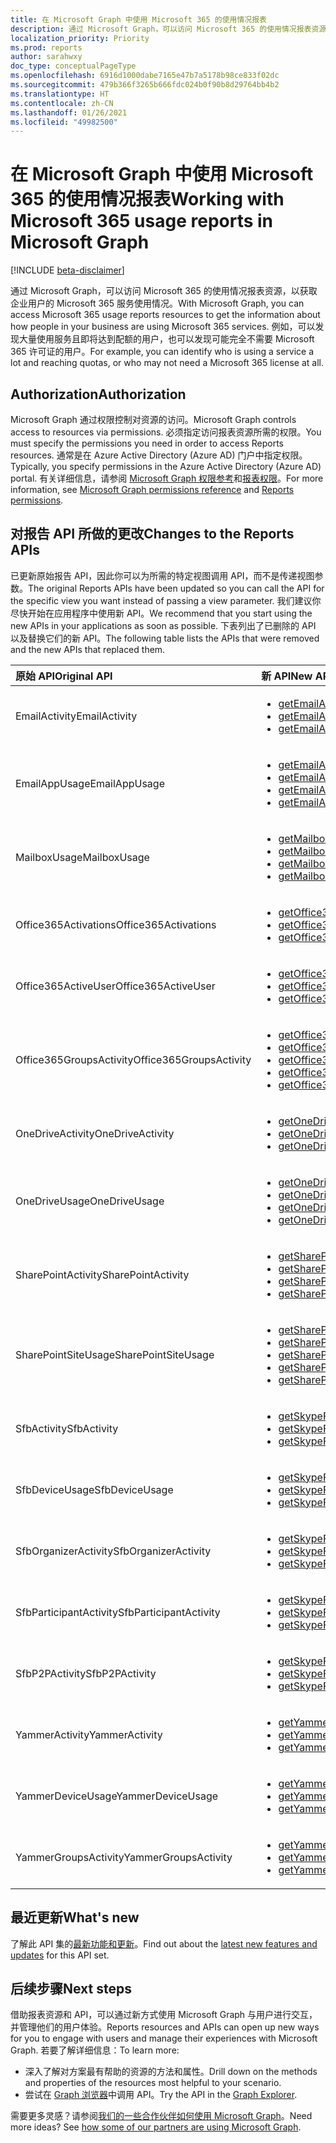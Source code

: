 ```yaml
---
title: 在 Microsoft Graph 中使用 Microsoft 365 的使用情况报表
description: 通过 Microsoft Graph，可以访问 Microsoft 365 的使用情况报表资源，以获取企业用户的 Microsoft 365 服务使用情况。 例如，可以发现大量使用服务且即将达到配额的用户，也可以发现可能完全不需要 Microsoft 365 许可证的用户。
localization_priority: Priority
ms.prod: reports
author: sarahwxy
doc_type: conceptualPageType
ms.openlocfilehash: 6916d1000dabe7165e47b7a5178b98ce833f02dc
ms.sourcegitcommit: 479b366f3265b666fdc024b0f90b8d29764bb4b2
ms.translationtype: HT
ms.contentlocale: zh-CN
ms.lasthandoff: 01/26/2021
ms.locfileid: "49982500"
---
```

# <a name="working-with-microsoft-365-usage-reports-in-microsoft-graph"></a><span data-ttu-id="033df-104">在 Microsoft Graph 中使用 Microsoft 365 的使用情况报表</span><span class="sxs-lookup"><span data-stu-id="033df-104">Working with Microsoft 365 usage reports in Microsoft Graph</span></span>

[!INCLUDE [beta-disclaimer](../../includes/beta-disclaimer.md)]

<span data-ttu-id="033df-105">通过 Microsoft Graph，可以访问 Microsoft 365 的使用情况报表资源，以获取企业用户的 Microsoft 365 服务使用情况。</span><span class="sxs-lookup"><span data-stu-id="033df-105">With Microsoft Graph, you can access Microsoft 365 usage reports resources to get the information about how people in your business are using Microsoft 365 services.</span></span> <span data-ttu-id="033df-106">例如，可以发现大量使用服务且即将达到配额的用户，也可以发现可能完全不需要 Microsoft 365 许可证的用户。</span><span class="sxs-lookup"><span data-stu-id="033df-106">For example, you can identify who is using a service a lot and reaching quotas, or who may not need a Microsoft 365 license at all.</span></span>

## <a name="authorization"></a><span data-ttu-id="033df-107">Authorization</span><span class="sxs-lookup"><span data-stu-id="033df-107">Authorization</span></span>

<span data-ttu-id="033df-108">Microsoft Graph 通过权限控制对资源的访问。</span><span class="sxs-lookup"><span data-stu-id="033df-108">Microsoft Graph controls access to resources via permissions.</span></span> <span data-ttu-id="033df-109">必须指定访问报表资源所需的权限。</span><span class="sxs-lookup"><span data-stu-id="033df-109">You must specify the permissions you need in order to access Reports resources.</span></span> <span data-ttu-id="033df-110">通常是在 Azure Active Directory (Azure AD) 门户中指定权限。</span><span class="sxs-lookup"><span data-stu-id="033df-110">Typically, you specify permissions in the Azure Active Directory (Azure AD) portal.</span></span> <span data-ttu-id="033df-111">有关详细信息，请参阅 [Microsoft Graph 权限参考](/graph/permissions-reference)和[报表权限](/graph/permissions-reference#reports-permissions)。</span><span class="sxs-lookup"><span data-stu-id="033df-111">For more information, see [Microsoft Graph permissions reference](/graph/permissions-reference) and [Reports permissions](/graph/permissions-reference#reports-permissions).</span></span>

## <a name="changes-to-the-reports-apis"></a><span data-ttu-id="033df-112">对报告 API 所做的更改</span><span class="sxs-lookup"><span data-stu-id="033df-112">Changes to the Reports APIs</span></span>

<span data-ttu-id="033df-113">已更新原始报告 API，因此你可以为所需的特定视图调用 API，而不是传递视图参数。</span><span class="sxs-lookup"><span data-stu-id="033df-113">The original Reports APIs have been updated so you can call the API for the specific view you want instead of passing a view parameter.</span></span> <span data-ttu-id="033df-114">我们建议你尽快开始在应用程序中使用新 API。</span><span class="sxs-lookup"><span data-stu-id="033df-114">We recommend that you start using the new APIs in your applications as soon as possible.</span></span> <span data-ttu-id="033df-115">下表列出了已删除的 API 以及替换它们的新 API。</span><span class="sxs-lookup"><span data-stu-id="033df-115">The following table lists the APIs that were removed and the new APIs that replaced them.</span></span>

| <span data-ttu-id="033df-116">原始 API</span><span class="sxs-lookup"><span data-stu-id="033df-116">Original API</span></span>            | <span data-ttu-id="033df-117">新 API</span><span class="sxs-lookup"><span data-stu-id="033df-117">New API</span></span>                                  |
| :---------------------- | :--------------------------------------- |
| <span data-ttu-id="033df-118">EmailActivity</span><span class="sxs-lookup"><span data-stu-id="033df-118">EmailActivity</span></span>           | <ul><li>[<span data-ttu-id="033df-119">getEmailActivityUserDetail</span><span class="sxs-lookup"><span data-stu-id="033df-119">getEmailActivityUserDetail</span></span>](../api/reportroot-getemailactivityuserdetail.md)</li><li>[<span data-ttu-id="033df-120">getEmailActivityCounts</span><span class="sxs-lookup"><span data-stu-id="033df-120">getEmailActivityCounts</span></span>](../api/reportroot-getemailactivitycounts.md)</li><li>[<span data-ttu-id="033df-121">getEmailActivityUserCounts</span><span class="sxs-lookup"><span data-stu-id="033df-121">getEmailActivityUserCounts</span></span>](../api/reportroot-getemailactivityusercounts.md)</li></ul> |
| <span data-ttu-id="033df-122">EmailAppUsage</span><span class="sxs-lookup"><span data-stu-id="033df-122">EmailAppUsage</span></span>           | <ul><li>[<span data-ttu-id="033df-123">getEmailAppUsageUserDetail</span><span class="sxs-lookup"><span data-stu-id="033df-123">getEmailAppUsageUserDetail</span></span>](../api/reportroot-getemailappusageuserdetail.md)</li><li>[<span data-ttu-id="033df-124">getEmailAppUsageAppsUserCounts</span><span class="sxs-lookup"><span data-stu-id="033df-124">getEmailAppUsageAppsUserCounts</span></span>](../api/reportroot-getemailappusageappsusercounts.md)</li><li>[<span data-ttu-id="033df-125">getEmailAppUsageUserCounts</span><span class="sxs-lookup"><span data-stu-id="033df-125">getEmailAppUsageUserCounts</span></span>](../api/reportroot-getemailappusageusercounts.md)</li><li>[<span data-ttu-id="033df-126">getEmailAppUsageVersionsUserCounts</span><span class="sxs-lookup"><span data-stu-id="033df-126">getEmailAppUsageVersionsUserCounts</span></span>](../api/reportroot-getemailappusageversionsusercounts.md)</li></ul> |
| <span data-ttu-id="033df-127">MailboxUsage</span><span class="sxs-lookup"><span data-stu-id="033df-127">MailboxUsage</span></span>            | <ul><li>[<span data-ttu-id="033df-128">getMailboxUsageDetail</span><span class="sxs-lookup"><span data-stu-id="033df-128">getMailboxUsageDetail</span></span>](../api/reportroot-getmailboxusagedetail.md)</li><li>[<span data-ttu-id="033df-129">getMailboxUsageMailboxCounts</span><span class="sxs-lookup"><span data-stu-id="033df-129">getMailboxUsageMailboxCounts</span></span>](../api/reportroot-getmailboxusagemailboxcounts.md)</li><li>[<span data-ttu-id="033df-130">getMailboxUsageQuotaStatusMailboxCounts</span><span class="sxs-lookup"><span data-stu-id="033df-130">getMailboxUsageQuotaStatusMailboxCounts</span></span>](../api/reportroot-getmailboxusagequotastatusmailboxcounts.md)</li><li>[<span data-ttu-id="033df-131">getMailboxUsageStorage</span><span class="sxs-lookup"><span data-stu-id="033df-131">getMailboxUsageStorage</span></span>](../api/reportroot-getmailboxusagestorage.md)</li></ul> |
| <span data-ttu-id="033df-132">Office365Activations</span><span class="sxs-lookup"><span data-stu-id="033df-132">Office365Activations</span></span>    | <ul><li>[<span data-ttu-id="033df-133">getOffice365ActivationsUserDetail</span><span class="sxs-lookup"><span data-stu-id="033df-133">getOffice365ActivationsUserDetail</span></span>](../api/reportroot-getoffice365activationsuserdetail.md)</li><li>[<span data-ttu-id="033df-134">getOffice365ActivationCounts</span><span class="sxs-lookup"><span data-stu-id="033df-134">getOffice365ActivationCounts</span></span>](../api/reportroot-getoffice365activationcounts.md)</li><li>[<span data-ttu-id="033df-135">getOffice365ActivationsUserCounts</span><span class="sxs-lookup"><span data-stu-id="033df-135">getOffice365ActivationsUserCounts</span></span>](../api/reportroot-getoffice365activationsusercounts.md)</li></ul> |
| <span data-ttu-id="033df-136">Office365ActiveUser</span><span class="sxs-lookup"><span data-stu-id="033df-136">Office365ActiveUser</span></span>     | <ul><li>[<span data-ttu-id="033df-137">getOffice365ActiveUserDetail</span><span class="sxs-lookup"><span data-stu-id="033df-137">getOffice365ActiveUserDetail</span></span>](../api/reportroot-getoffice365activeuserdetail.md)</li><li>[<span data-ttu-id="033df-138">getOffice365ActiveUserCounts</span><span class="sxs-lookup"><span data-stu-id="033df-138">getOffice365ActiveUserCounts</span></span>](../api/reportroot-getoffice365activeusercounts.md)</li><li>[<span data-ttu-id="033df-139">getOffice365ServicesUserCounts</span><span class="sxs-lookup"><span data-stu-id="033df-139">getOffice365ServicesUserCounts</span></span>](../api/reportroot-getoffice365servicesusercounts.md)</li></ul> |
| <span data-ttu-id="033df-140">Office365GroupsActivity</span><span class="sxs-lookup"><span data-stu-id="033df-140">Office365GroupsActivity</span></span> | <ul><li>[<span data-ttu-id="033df-141">getOffice365GroupsActivityDetail</span><span class="sxs-lookup"><span data-stu-id="033df-141">getOffice365GroupsActivityDetail</span></span>](../api/reportroot-getoffice365groupsactivitydetail.md)</li><li>[<span data-ttu-id="033df-142">getOffice365GroupsActivityCounts</span><span class="sxs-lookup"><span data-stu-id="033df-142">getOffice365GroupsActivityCounts</span></span>](../api/reportroot-getoffice365groupsactivitycounts.md)</li><li>[<span data-ttu-id="033df-143">getOffice365GroupsActivityGroupCounts</span><span class="sxs-lookup"><span data-stu-id="033df-143">getOffice365GroupsActivityGroupCounts</span></span>](../api/reportroot-getoffice365groupsactivitygroupcounts.md)</li><li>[<span data-ttu-id="033df-144">getOffice365GroupsActivityStorage</span><span class="sxs-lookup"><span data-stu-id="033df-144">getOffice365GroupsActivityStorage</span></span>](../api/reportroot-getoffice365groupsactivitystorage.md)</li><li>[<span data-ttu-id="033df-145">getOffice365GroupsActivityFileCounts</span><span class="sxs-lookup"><span data-stu-id="033df-145">getOffice365GroupsActivityFileCounts</span></span>](../api/reportroot-getoffice365groupsactivityfilecounts.md)</li></ul> |
| <span data-ttu-id="033df-146">OneDriveActivity</span><span class="sxs-lookup"><span data-stu-id="033df-146">OneDriveActivity</span></span>        | <ul><li>[<span data-ttu-id="033df-147">getOneDriveActivityUserDetail</span><span class="sxs-lookup"><span data-stu-id="033df-147">getOneDriveActivityUserDetail</span></span>](../api/reportroot-getonedriveactivityuserdetail.md)</li><li>[<span data-ttu-id="033df-148">getOneDriveActivityUserCounts</span><span class="sxs-lookup"><span data-stu-id="033df-148">getOneDriveActivityUserCounts</span></span>](../api/reportroot-getonedriveactivityusercounts.md)</li><li>[<span data-ttu-id="033df-149">getOneDriveActivityFileCounts</span><span class="sxs-lookup"><span data-stu-id="033df-149">getOneDriveActivityFileCounts</span></span>](../api/reportroot-getonedriveactivityfilecounts.md)</li></ul> |
| <span data-ttu-id="033df-150">OneDriveUsage</span><span class="sxs-lookup"><span data-stu-id="033df-150">OneDriveUsage</span></span>           | <ul><li>[<span data-ttu-id="033df-151">getOneDriveUsageAccountDetail</span><span class="sxs-lookup"><span data-stu-id="033df-151">getOneDriveUsageAccountDetail</span></span>](../api/reportroot-getonedriveusageaccountdetail.md)</li><li>[<span data-ttu-id="033df-152">getOneDriveUsageAccountCounts</span><span class="sxs-lookup"><span data-stu-id="033df-152">getOneDriveUsageAccountCounts</span></span>](../api/reportroot-getonedriveusageaccountcounts.md)</li><li>[<span data-ttu-id="033df-153">getOneDriveUsageFileCounts</span><span class="sxs-lookup"><span data-stu-id="033df-153">getOneDriveUsageFileCounts</span></span>](../api/reportroot-getonedriveusagefilecounts.md)</li><li>[<span data-ttu-id="033df-154">getOneDriveUsageStorage</span><span class="sxs-lookup"><span data-stu-id="033df-154">getOneDriveUsageStorage</span></span>](../api/reportroot-getonedriveusagestorage.md)</li></ul> |
| <span data-ttu-id="033df-155">SharePointActivity</span><span class="sxs-lookup"><span data-stu-id="033df-155">SharePointActivity</span></span>      | <ul><li>[<span data-ttu-id="033df-156">getSharePointActivityUserDetail</span><span class="sxs-lookup"><span data-stu-id="033df-156">getSharePointActivityUserDetail</span></span>](../api/reportroot-getsharepointactivityuserdetail.md)</li><li>[<span data-ttu-id="033df-157">getSharePointActivityFileCounts</span><span class="sxs-lookup"><span data-stu-id="033df-157">getSharePointActivityFileCounts</span></span>](../api/reportroot-getsharepointactivityfilecounts.md)</li><li>[<span data-ttu-id="033df-158">getSharePointActivityUserCounts</span><span class="sxs-lookup"><span data-stu-id="033df-158">getSharePointActivityUserCounts</span></span>](../api/reportroot-getsharepointactivityusercounts.md)</li><li>[<span data-ttu-id="033df-159">getSharePointActivityPages</span><span class="sxs-lookup"><span data-stu-id="033df-159">getSharePointActivityPages</span></span>](../api/reportroot-getsharepointactivitypages.md)</li></ul> |
| <span data-ttu-id="033df-160">SharePointSiteUsage</span><span class="sxs-lookup"><span data-stu-id="033df-160">SharePointSiteUsage</span></span>     | <ul><li>[<span data-ttu-id="033df-161">getSharePointSiteUsageDetail</span><span class="sxs-lookup"><span data-stu-id="033df-161">getSharePointSiteUsageDetail</span></span>](../api/reportroot-getsharepointsiteusagedetail.md)</li><li>[<span data-ttu-id="033df-162">getSharePointSiteUsageFileCounts</span><span class="sxs-lookup"><span data-stu-id="033df-162">getSharePointSiteUsageFileCounts</span></span>](../api/reportroot-getsharepointsiteusagefilecounts.md)</li><li>[<span data-ttu-id="033df-163">getSharePointSiteUsageSiteCounts</span><span class="sxs-lookup"><span data-stu-id="033df-163">getSharePointSiteUsageSiteCounts</span></span>](../api/reportroot-getsharepointsiteusagesitecounts.md)</li><li>[<span data-ttu-id="033df-164">getSharePointSiteUsageStorage</span><span class="sxs-lookup"><span data-stu-id="033df-164">getSharePointSiteUsageStorage</span></span>](../api/reportroot-getsharepointsiteusagestorage.md)</li><li>[<span data-ttu-id="033df-165">getSharePointSiteUsagePages</span><span class="sxs-lookup"><span data-stu-id="033df-165">getSharePointSiteUsagePages</span></span>](../api/reportroot-getsharepointsiteusagepages.md)</li></ul> |
| <span data-ttu-id="033df-166">SfbActivity</span><span class="sxs-lookup"><span data-stu-id="033df-166">SfbActivity</span></span>             | <ul><li>[<span data-ttu-id="033df-167">getSkypeForBusinessActivityUserDetail</span><span class="sxs-lookup"><span data-stu-id="033df-167">getSkypeForBusinessActivityUserDetail</span></span>](../api/reportroot-getskypeforbusinessactivityuserdetail.md)</li><li>[<span data-ttu-id="033df-168">getSkypeForBusinessActivityCounts</span><span class="sxs-lookup"><span data-stu-id="033df-168">getSkypeForBusinessActivityCounts</span></span>](../api/reportroot-getskypeforbusinessactivitycounts.md)</li><li>[<span data-ttu-id="033df-169">getSkypeForBusinessActivityUserCounts</span><span class="sxs-lookup"><span data-stu-id="033df-169">getSkypeForBusinessActivityUserCounts</span></span>](../api/reportroot-getskypeforbusinessactivityusercounts.md)</li></ul> |
| <span data-ttu-id="033df-170">SfbDeviceUsage</span><span class="sxs-lookup"><span data-stu-id="033df-170">SfbDeviceUsage</span></span>          | <ul><li>[<span data-ttu-id="033df-171">getSkypeForBusinessDeviceUsageUserDetail</span><span class="sxs-lookup"><span data-stu-id="033df-171">getSkypeForBusinessDeviceUsageUserDetail</span></span>](../api/reportroot-getskypeforbusinessdeviceusageuserdetail.md)</li><li>[<span data-ttu-id="033df-172">getSkypeForBusinessDeviceUsageDistributionUserCounts</span><span class="sxs-lookup"><span data-stu-id="033df-172">getSkypeForBusinessDeviceUsageDistributionUserCounts</span></span>](../api/reportroot-getskypeforbusinessdeviceusagedistributionusercounts.md)</li><li>[<span data-ttu-id="033df-173">getSkypeForBusinessDeviceUsageUserCounts</span><span class="sxs-lookup"><span data-stu-id="033df-173">getSkypeForBusinessDeviceUsageUserCounts</span></span>](../api/reportroot-getskypeforbusinessdeviceusageusercounts.md)</li></ul> |
| <span data-ttu-id="033df-174">SfbOrganizerActivity</span><span class="sxs-lookup"><span data-stu-id="033df-174">SfbOrganizerActivity</span></span>    | <ul><li>[<span data-ttu-id="033df-175">getSkypeForBusinessOrganizerActivityCounts</span><span class="sxs-lookup"><span data-stu-id="033df-175">getSkypeForBusinessOrganizerActivityCounts</span></span>](../api/reportroot-getskypeforbusinessorganizeractivitycounts.md)</li><li>[<span data-ttu-id="033df-176">getSkypeForBusinessOrganizerActivityUserCounts</span><span class="sxs-lookup"><span data-stu-id="033df-176">getSkypeForBusinessOrganizerActivityUserCounts</span></span>](../api/reportroot-getskypeforbusinessorganizeractivityusercounts.md)</li><li>[<span data-ttu-id="033df-177">getSkypeForBusinessOrganizerActivityMinuteCounts</span><span class="sxs-lookup"><span data-stu-id="033df-177">getSkypeForBusinessOrganizerActivityMinuteCounts</span></span>](../api/reportroot-getskypeforbusinessorganizeractivityminutecounts.md)</li></ul> |
| <span data-ttu-id="033df-178">SfbParticipantActivity</span><span class="sxs-lookup"><span data-stu-id="033df-178">SfbParticipantActivity</span></span>  | <ul><li>[<span data-ttu-id="033df-179">getSkypeForBusinessParticipantActivityCounts</span><span class="sxs-lookup"><span data-stu-id="033df-179">getSkypeForBusinessParticipantActivityCounts</span></span>](../api/reportroot-getskypeforbusinessparticipantactivitycounts.md)</li><li>[<span data-ttu-id="033df-180">getSkypeForBusinessParticipantActivityUserCounts</span><span class="sxs-lookup"><span data-stu-id="033df-180">getSkypeForBusinessParticipantActivityUserCounts</span></span>](../api/reportroot-getskypeforbusinessparticipantactivityusercounts.md)</li><li>[<span data-ttu-id="033df-181">getSkypeForBusinessParticipantActivityMinuteCounts</span><span class="sxs-lookup"><span data-stu-id="033df-181">getSkypeForBusinessParticipantActivityMinuteCounts</span></span>](../api/reportroot-getskypeforbusinessparticipantactivityminutecounts.md)</li></ul> |
| <span data-ttu-id="033df-182">SfbP2PActivity</span><span class="sxs-lookup"><span data-stu-id="033df-182">SfbP2PActivity</span></span>          | <ul><li>[<span data-ttu-id="033df-183">getSkypeForBusinessPeerToPeerActivityCounts</span><span class="sxs-lookup"><span data-stu-id="033df-183">getSkypeForBusinessPeerToPeerActivityCounts</span></span>](../api/reportroot-getskypeforbusinesspeertopeeractivitycounts.md)</li><li>[<span data-ttu-id="033df-184">getSkypeForBusinessPeerToPeerActivityUserCounts</span><span class="sxs-lookup"><span data-stu-id="033df-184">getSkypeForBusinessPeerToPeerActivityUserCounts</span></span>](../api/reportroot-getskypeforbusinesspeertopeeractivityusercounts.md)</li><li>[<span data-ttu-id="033df-185">getSkypeForBusinessPeerToPeerActivityMinuteCounts</span><span class="sxs-lookup"><span data-stu-id="033df-185">getSkypeForBusinessPeerToPeerActivityMinuteCounts</span></span>](../api/reportroot-getskypeforbusinesspeertopeeractivityminutecounts.md)</li></ul> |
| <span data-ttu-id="033df-186">YammerActivity</span><span class="sxs-lookup"><span data-stu-id="033df-186">YammerActivity</span></span>          | <ul><li>[<span data-ttu-id="033df-187">getYammerActivityUserDetail</span><span class="sxs-lookup"><span data-stu-id="033df-187">getYammerActivityUserDetail</span></span>](../api/reportroot-getyammeractivityuserdetail.md)</li><li>[<span data-ttu-id="033df-188">getYammerActivityCounts</span><span class="sxs-lookup"><span data-stu-id="033df-188">getYammerActivityCounts</span></span>](../api/reportroot-getyammeractivitycounts.md)</li><li>[<span data-ttu-id="033df-189">getYammerActivityUserCounts</span><span class="sxs-lookup"><span data-stu-id="033df-189">getYammerActivityUserCounts</span></span>](../api/reportroot-getyammeractivityusercounts.md)</li></ul> |
| <span data-ttu-id="033df-190">YammerDeviceUsage</span><span class="sxs-lookup"><span data-stu-id="033df-190">YammerDeviceUsage</span></span>       | <ul><li>[<span data-ttu-id="033df-191">getYammerDeviceUsageUserDetail</span><span class="sxs-lookup"><span data-stu-id="033df-191">getYammerDeviceUsageUserDetail</span></span>](../api/reportroot-getyammerdeviceusageuserdetail.md)</li><li>[<span data-ttu-id="033df-192">getYammerDeviceUsageDistributionUserCounts</span><span class="sxs-lookup"><span data-stu-id="033df-192">getYammerDeviceUsageDistributionUserCounts</span></span>](../api/reportroot-getyammerdeviceusagedistributionusercounts.md)</li><li>[<span data-ttu-id="033df-193">getYammerDeviceUsageUserCounts</span><span class="sxs-lookup"><span data-stu-id="033df-193">getYammerDeviceUsageUserCounts</span></span>](../api/reportroot-getyammerdeviceusageusercounts.md)</li></ul> |
| <span data-ttu-id="033df-194">YammerGroupsActivity</span><span class="sxs-lookup"><span data-stu-id="033df-194">YammerGroupsActivity</span></span>    | <ul><li>[<span data-ttu-id="033df-195">getYammerGroupsActivityDetail</span><span class="sxs-lookup"><span data-stu-id="033df-195">getYammerGroupsActivityDetail</span></span>](../api/reportroot-getyammergroupsactivitydetail.md)</li><li>[<span data-ttu-id="033df-196">getYammerGroupsActivityGroupCounts</span><span class="sxs-lookup"><span data-stu-id="033df-196">getYammerGroupsActivityGroupCounts</span></span>](../api/reportroot-getyammergroupsactivitygroupcounts.md)</li><li>[<span data-ttu-id="033df-197">getYammerGroupsActivityCounts</span><span class="sxs-lookup"><span data-stu-id="033df-197">getYammerGroupsActivityCounts</span></span>](../api/reportroot-getyammergroupsactivitycounts.md)</li></ul> |

## <a name="whats-new"></a><span data-ttu-id="033df-198">最近更新</span><span class="sxs-lookup"><span data-stu-id="033df-198">What's new</span></span>
<span data-ttu-id="033df-199">了解此 API 集的[最新功能和更新](/graph/whats-new-overview)。</span><span class="sxs-lookup"><span data-stu-id="033df-199">Find out about the [latest new features and updates](/graph/whats-new-overview) for this API set.</span></span>

## <a name="next-steps"></a><span data-ttu-id="033df-200">后续步骤</span><span class="sxs-lookup"><span data-stu-id="033df-200">Next steps</span></span>

<span data-ttu-id="033df-201">借助报表资源和 API，可以通过新方式使用 Microsoft Graph 与用户进行交互，并管理他们的用户体验。</span><span class="sxs-lookup"><span data-stu-id="033df-201">Reports resources and APIs can open up new ways for you to engage with users and manage their experiences with Microsoft Graph.</span></span> <span data-ttu-id="033df-202">若要了解详细信息：</span><span class="sxs-lookup"><span data-stu-id="033df-202">To learn more:</span></span>

- <span data-ttu-id="033df-203">深入了解对方案最有帮助的资源的方法和属性。</span><span class="sxs-lookup"><span data-stu-id="033df-203">Drill down on the methods and properties of the resources most helpful to your scenario.</span></span>
- <span data-ttu-id="033df-204">尝试在 [Graph 浏览器](https://developer.microsoft.com/graph/graph-explorer)中调用 API。</span><span class="sxs-lookup"><span data-stu-id="033df-204">Try the API in the [Graph Explorer](https://developer.microsoft.com/graph/graph-explorer).</span></span>

<span data-ttu-id="033df-p106">需要更多灵感？请参阅[我们的一些合作伙伴如何使用 Microsoft Graph](https://developer.microsoft.com/graph/graph/examples#partners)。</span><span class="sxs-lookup"><span data-stu-id="033df-p106">Need more ideas? See [how some of our partners are using Microsoft Graph](https://developer.microsoft.com/graph/graph/examples#partners).</span></span>



